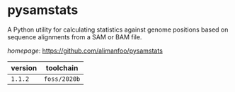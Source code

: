# pysamstats

A Python utility for calculating statistics against genome positions based on sequence alignments from a SAM or BAM file.

*homepage*: <https://github.com/alimanfoo/pysamstats>

version | toolchain
--------|----------
``1.1.2`` | ``foss/2020b``
